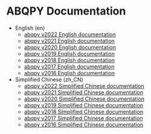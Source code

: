 # ABQPY Documentation

- English (en)
  - [abqpy v2022 English documentation](/en/V2022/)
  - [abqpy v2021 English documentation](/en/V2021/)
  - [abqpy v2020 English documentation](/en/V2020/)
  - [abqpy v2019 English documentation](/en/V2019/)
  - [abqpy v2018 English documentation](/en/V2018/)
  - [abqpy v2017 English documentation](/en/V2017/)
  - [abqpy v2016 English documentation](/en/V2016/)
- Simplified Chinese (zh_CN)
  - [abqpy v2022 Simplified Chinese documentation](/zh_CN/V2022/)
  - [abqpy v2021 Simplified Chinese documentation](/zh_CN/V2021/)
  - [abqpy v2020 Simplified Chinese documentation](/zh_CN/V2020/)
  - [abqpy v2019 Simplified Chinese documentation](/zh_CN/V2019/)
  - [abqpy v2018 Simplified Chinese documentation](/zh_CN/V2018/)
  - [abqpy v2017 Simplified Chinese documentation](/zh_CN/V2017/)
  - [abqpy v2016 Simplified Chinese documentation](/zh_CN/V2016/)
